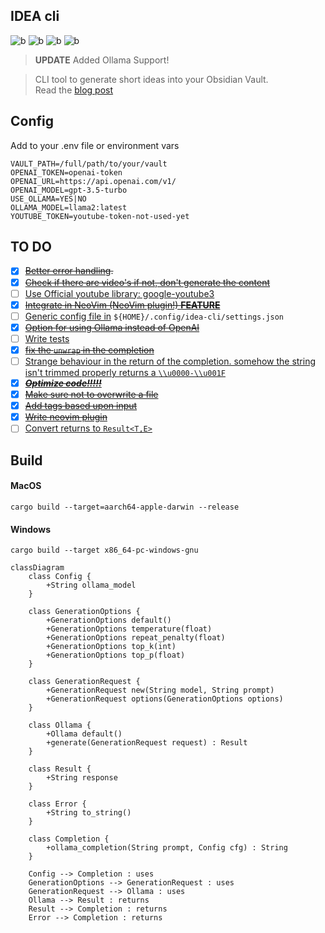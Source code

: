 ## IDEA cli

![b](https://img.shields.io/badge/rust-orange?style=for-the-badge&logo=rust)
![b](https://img.shields.io/badge/Open%20AI-grey?style=for-the-badge&logo=openai)
![b](https://img.shields.io/badge/obsidian-purple?style=for-the-badge&logo=obsidian)
![b](https://img.shields.io/badge/ollama-yellow?style=for-the-badge&logo=ollama)

> **UPDATE** Added Ollama Support!

> CLI tool to generate short ideas into your Obsidian Vault.  
> Read the [blog post](https://medium.com/@rene.krewinkel/that-i-love-the-command-line-is-no-secret-to-the-ones-who-know-me-nor-that-i-build-my-own-511d8ed255ea) 

## Config
Add to your .env file or environment vars

```dotenv
VAULT_PATH=/full/path/to/your/vault
OPENAI_TOKEN=openai-token
OPENAI_URL=https://api.openai.com/v1/
OPENAI_MODEL=gpt-3.5-turbo
USE_OLLAMA=YES|NO
OLLAMA_MODEL=llama2:latest
YOUTUBE_TOKEN=youtube-token-not-used-yet
```

## TO DO
- [x] ~~[Better error handling](https://github.com/ReneKrewinkel/idea-cli/issues/1).~~
- [x] ~~[Check if there are video's if not, don't generate the content](https://github.com/ReneKrewinkel/idea-cli/issues/2)~~
- [ ] [Use Official youtube library: google-youtube3](https://github.com/ReneKrewinkel/idea-cli/issues/3)
- [x] ~~[Integrate in NeoVim (NeoVim plugin!) **FEATURE**](https://github.com/ReneKrewinkel/idea-cli/issues/4)~~
- [ ] [Generic config file in](https://github.com/ReneKrewinkel/idea-cli/issues/5) `${HOME}/.config/idea-cli/settings.json`
- [x] ~~[Option for using Ollama instead of OpenAI](https://github.com/ReneKrewinkel/idea-cli/issues/6)~~
- [ ] [Write tests](https://github.com/ReneKrewinkel/idea-cli/issues/7)
- [x] ~~[fix the `unwrap` in the completion](https://github.com/ReneKrewinkel/idea-cli/issues/8)~~
- [ ] [Strange behaviour in the return of the completion. somehow the string isn't trimmed properly returns a `\\u0000-\\u001F`](https://github.com/ReneKrewinkel/idea-cli/issues/9)
- [x] ~~[***Optimize code!!!!!***](https://github.com/ReneKrewinkel/idea-cli/issues/10)~~
- [x] ~~[Make sure not to overwrite a file](https://github.com/ReneKrewinkel/idea-cli/issues/11)~~
- [x] ~~[Add tags based upon input](https://github.com/ReneKrewinkel/idea-cli/issues/12)~~
- [x] ~~[Write neovim plugin](https://github.com/ReneKrewinkel/idea-cli/issues/13)~~
- [ ] [Convert returns to `Result<T,E>`](https://github.com/ReneKrewinkel/idea-cli/issues/14)
 
## Build
#### MacOS
```shell
cargo build --target=aarch64-apple-darwin --release
```

#### Windows
```shell
cargo build --target x86_64-pc-windows-gnu
```

```mermaid
classDiagram
    class Config {
        +String ollama_model
    }

    class GenerationOptions {
        +GenerationOptions default()
        +GenerationOptions temperature(float)
        +GenerationOptions repeat_penalty(float)
        +GenerationOptions top_k(int)
        +GenerationOptions top_p(float)
    }

    class GenerationRequest {
        +GenerationRequest new(String model, String prompt)
        +GenerationRequest options(GenerationOptions options)
    }

    class Ollama {
        +Ollama default()
        +generate(GenerationRequest request) : Result
    }

    class Result {
        +String response
    }

    class Error {
        +String to_string()
    }

    class Completion {
        +ollama_completion(String prompt, Config cfg) : String
    }

    Config --> Completion : uses
    GenerationOptions --> GenerationRequest : uses
    GenerationRequest --> Ollama : uses
    Ollama --> Result : returns
    Result --> Completion : returns
    Error --> Completion : returns
```